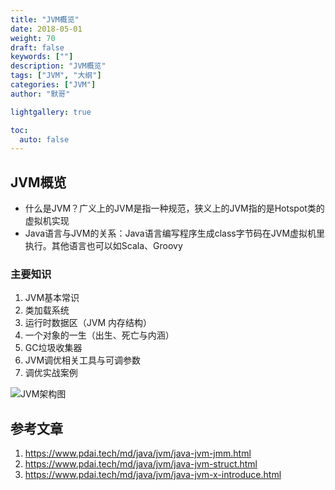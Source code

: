 ```yaml
---  
title: "JVM概览"  
date: 2018-05-01
weight: 70  
draft: false  
keywords: [""]  
description: "JVM概览"  
tags: ["JVM", "大纲"]
categories: ["JVM"]  
author: "默哥"  

lightgallery: true

toc:
  auto: false
---
```


## JVM概览
* 什么是JVM？广义上的JVM是指一种规范，狭义上的JVM指的是Hotspot类的虚拟机实现
* Java语言与JVM的关系：Java语言编写程序生成class字节码在JVM虚拟机里执行。其他语言也可以如Scala、Groovy

### 主要知识
1. JVM基本常识
2. 类加载系统
3. 运行时数据区（JVM 内存结构）
4. 一个对象的一生（出生、死亡与内涵）
5. GC垃圾收集器
6. JVM调优相关工具与可调参数
7. 调优实战案例

![](/images/jvm/JVM_Arch.png "JVM架构图")

## 参考文章
1. https://www.pdai.tech/md/java/jvm/java-jvm-jmm.html
2. https://www.pdai.tech/md/java/jvm/java-jvm-struct.html
3. https://www.pdai.tech/md/java/jvm/java-jvm-x-introduce.html